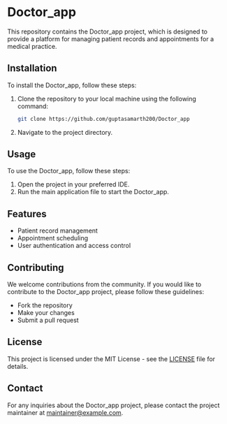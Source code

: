 
# Doctor_app

This repository contains the Doctor_app project, which is designed to provide a platform for managing patient records and appointments for a medical practice.

## Installation

To install the Doctor_app, follow these steps:
1. Clone the repository to your local machine using the following command:
   ```bash
   git clone https://github.com/guptasamarth200/Doctor_app
   ```
2. Navigate to the project directory.

## Usage

To use the Doctor_app, follow these steps:
1. Open the project in your preferred IDE.
2. Run the main application file to start the Doctor_app.

## Features

- Patient record management
- Appointment scheduling
- User authentication and access control

## Contributing

We welcome contributions from the community. If you would like to contribute to the Doctor_app project, please follow these guidelines:
- Fork the repository
- Make your changes
- Submit a pull request

## License

This project is licensed under the MIT License - see the [LICENSE](LICENSE) file for details.

## Contact

For any inquiries about the Doctor_app project, please contact the project maintainer at [maintainer@example.com](mailto:maintainer@example.com).
